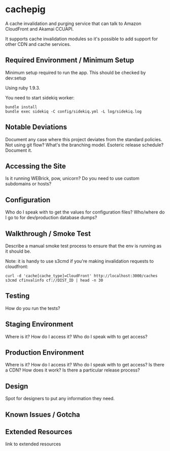 cachepig
========

A cache invalidation and purging service that can talk to Amazon CloudFront and Akamai CCUAPI.  

It supports cache invalidation modules so it's possible to add support for other CDN and cache services.


Required Environment / Minimum Setup
----------------------------------------------

Minimum setup required to run the app. This should be checked by dev:setup

Using ruby 1.9.3.

You need to start sidekiq worker:

```
bundle install
bundle exec sidekiq -C config/sidekiq.yml -L log/sidekiq.log
```

Notable Deviations
----------------------------------------------

Document any case where this project deviates from the standard policies.
Not using git flow? What's the branching model.
Esoteric release schedule? Document it.


Accessing the Site
----------------------------------------------

Is it running WEBrick, pow, unicorn?
Do you need to use custom subdomains or hosts?


Configuration
----------------------------------------------

Who do I speak with to get the values for configuration files?
Who/where do I go to for dev/production database dumps?


Walkthrough / Smoke Test
----------------------------------------------

Describe a manual smoke test process to ensure that the env is running as it should be.

Note: it is handy to use s3cmd if you're making invalidation requests to cloudfront:

```
curl -d 'cache[cache_type]=CloudFront' http://localhost:3000/caches
s3cmd cfinvalinfo cf://DIST_ID | head -n 30
```


Testing
----------------------------------------------

How do you run the tests?


Staging Environment
----------------------------------------------

Where is it?
How do I access it?
Who do I speak with to get access?


Production Environment
----------------------------------------------

Where is it?
How do I access it?
Who do I speak with to get access?
Is there a CDN? How does it work?
Is there a particular release process?


Design
----------------------------------------------

Spot for designers to put any information they need.


Known Issues / Gotcha
----------------------------------------------



Extended Resources
----------------------------------------------

link to extended resources

